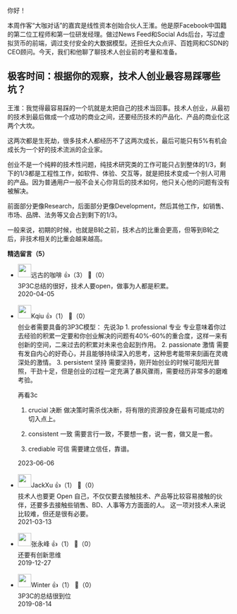 你好！

本周作客“大咖对话”的嘉宾是线性资本创始合伙人王淮。他是原Facebook中国籍的第二位工程师和第一位研发经理。做过News Feed和Social Ads后台，写过虚拟货币的前端，调过支付安全的大数据模型。还担任大众点评、百姓网和CSDN的CEO顾问。今天，我们和他聊了聊技术人创业前的考量和准备。

## 极客时间：根据你的观察，技术人创业最容易踩哪些坑？

王淮：我觉得最容易踩的一个坑就是太把自己的技术当回事。技术人创业，从最初的技术到最后做成一个成功的商业之间，还要经历技术的产品化、产品的商业化这两个大坎。

这两次都是生死劫，很多技术人都经历不了这两次成长，最后可能只有5%有机会成长为一个好的技术流派的企业家。

创业不是一个纯粹的技术性问题，纯技术研究类的工作可能只占到整体的1/3，剩下的1/3都是工程性工作，如软件、体验、交互等，就是把技术变成一个别人可用的产品。因为普通用户一般不会关心你背后的技术如何，他只关心他的问题有没有被解决。

前面部分更像Research，后面部分更像Development，然后其他工作，如销售、市场、品牌、法务等又会占到剩下的1/3。

一般来说，初期的时候，也就是B轮之前，技术占的比重会更高，但等到B轮之后，非技术相关的比重会越来越高。
<div><strong>精选留言（5）</strong></div><ul>
<li><img src="https://static001.geekbang.org/account/avatar/00/10/dc/64/5b4a066b.jpg" width="30px"><span>远古的咖啡</span> 👍（3） 💬（0）<div>3P3C总结的很好，技术人要open，做事为人都是积累。</div>2020-04-05</li><br/><li><img src="https://static001.geekbang.org/account/avatar/00/18/45/9a/1c9b3fa9.jpg" width="30px"><span>Kqiu</span> 👍（1） 💬（0）<div>创业者需要具备的3P3C模型：
先说3p
1. professional 专业
专业意味着你过去经验的积累一定要和你创业解决的问题有40%-60%的重合度，这样一来有创新的空间，二来过去的积累对未来也会起到作用。
2. passionate 激情
需要有发自内心的好奇心，并且能够持续深入的思考，这种思考能带来刻画在灵魂深处的激情。
3. persistent 坚持
需要坚持，刚开始创业的时候可能阳光普照，干劲十足，但是创业的过程一定充满了暴风骤雨，需要经历非常多的磨难考验。

再看3c
1. crucial 决断
做决策时需杀伐决断，将有限的资源投身在最有可能成功的切入点上。

2. consistent 一致
需要言行一致，不要想一套，说一套，做又是一套。

3. crediable 可信
需要建立信任，靠谱。</div>2023-06-06</li><br/><li><img src="https://static001.geekbang.org/account/avatar/00/1a/7c/95/90470966.jpg" width="30px"><span>JackXu</span> 👍（1） 💬（0）<div>技术人也要更 Open 自己，不仅仅要去接触技术、产品等比较容易接触的伙伴，还要多去接触些销售、BD、人事等方方面面的人。
这一项对技术人来说比较难，但还是很有必要。</div>2021-03-13</li><br/><li><img src="https://static001.geekbang.org/account/avatar/00/10/e3/cb/d13986f7.jpg" width="30px"><span>张永峰</span> 👍（1） 💬（0）<div>还要有创新思维</div>2019-12-27</li><br/><li><img src="https://static001.geekbang.org/account/avatar/00/15/bc/23/42e3a432.jpg" width="30px"><span>Winter</span> 👍（1） 💬（0）<div>3P3C的总结很到位</div>2019-08-14</li><br/>
</ul>